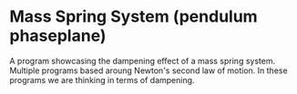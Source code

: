 # Mass Spring System (pendulum phaseplane)
A program showcasing the dampening effect of a mass spring system. Multiple programs based aroung Newton's second law of motion. In these programs we are thinking in terms of dampening.
